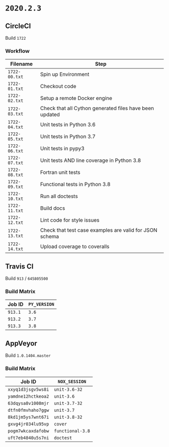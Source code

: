 # `2020.2.3`

## CircleCI

Build `1722`

### Workflow

| Filename      | Step                                                    |
|---------------|---------------------------------------------------------|
| `1722-00.txt` | Spin up Environment                                     |
| `1722-01.txt` | Checkout code                                           |
| `1722-02.txt` | Setup a remote Docker engine                            |
| `1722-03.txt` | Check that all Cython generated files have been updated |
| `1722-04.txt` | Unit tests in Python 3.6                                |
| `1722-05.txt` | Unit tests in Python 3.7                                |
| `1722-06.txt` | Unit tests in pypy3                                     |
| `1722-07.txt` | Unit tests AND line coverage in Python 3.8              |
| `1722-08.txt` | Fortran unit tests                                      |
| `1722-09.txt` | Functional tests in Python 3.8                          |
| `1722-10.txt` | Run all doctests                                        |
| `1722-11.txt` | Build docs                                              |
| `1722-12.txt` | Lint code for style issues                              |
| `1722-13.txt` | Check that test case examples are valid for JSON schema |
| `1722-14.txt` | Upload coverage to coveralls                            |

## Travis CI

Build `913` / `645805500`

### Build Matrix

| Job ID  | `PY_VERSION` |
|---------|--------------|
| `913.1` | `3.6`        |
| `913.2` | `3.7`        |
| `913.3` | `3.8`        |

## AppVeyor

Build `1.0.1404.master`

### Build Matrix

| Job ID             | `NOX_SESSION`    |
|--------------------|------------------|
| `xxyq1d3jsgv5ws8i` | `unit-3.6-32`    |
| `yamdne12hctkeoa2` | `unit-3.6`       |
| `63dqysa8v1008mjr` | `unit-3.7-32`    |
| `dtfn0fmvhaho7ggw` | `unit-3.7`       |
| `8kd1jm5ys7wnt67i` | `unit-3.8-32`    |
| `gxvg4jr034lu95vp` | `cover`          |
| `pogm7wkcaxdafobw` | `functional-3.8` |
| `uft7eb4840u5s7ni` | `doctest`        |
